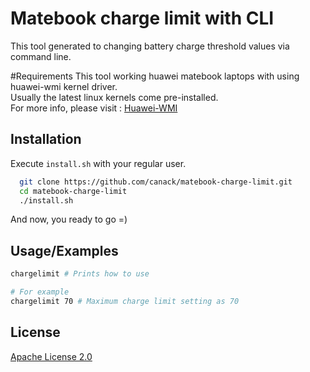 # Matebook charge limit with CLI

This tool generated to changing battery charge threshold values via command line.

#Requirements
This tool working huawei matebook laptops with using huawei-wmi kernel driver.\
Usually the latest linux kernels come pre-installed.\
For more info, please visit : [Huawei-WMI](https://github.com/aymanbagabas/Huawei-WMI)


## Installation
Execute `install.sh` with your regular user.

```bash
  git clone https://github.com/canack/matebook-charge-limit.git
  cd matebook-charge-limit
  ./install.sh 
```
And now, you ready to go =)

## Usage/Examples

```bash
chargelimit # Prints how to use

# For example
chargelimit 70 # Maximum charge limit setting as 70
```


## License

[Apache License 2.0](http://www.apache.org/licenses/LICENSE-2.0)
